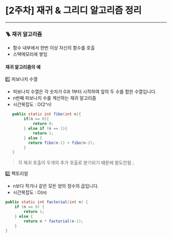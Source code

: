 # [2주차] 재귀 & 그리디 알고리즘 정리

---

### 🪜 재귀 알고리즘 

 - 함수 내부에서 한번 이상 자신의 함수를 호출
 - 스택메모리에 쌓임

#### 재귀 알고리즘의 예 

1️⃣ 피보나치 수열

-  피보나치 수열은 각 숫자가 0과 1부터 시작하여 앞의 두 수를 합한 수열입니다.
- n번째 피보나치 수를 계산하는 재귀 알고리즘
- 시간복잡도 : O(2^n)
```java
   public static int fibo(int n){
        if(n == 0){
            return 0;
        } else if (n == 1){
            return 1;
        } else {
          return fibo(n-1) + fibo(n-2);  
        }
   } 
```
 > 각 재귀 호출이 두개의 추가 호출로 분기되기 떄문에 말도안됨 ; 


2️⃣ 팩토리얼

- n보다 작거나 같은 모든 양의 정수의 곱입니다.
- 시간복잡도 : O(n)

```java
public static int factorial(int n) {
    if (n == 0) {
        return 1;
    } else {
        return n * factorial(n-1);
    }
}
```